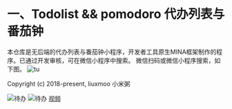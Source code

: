 # 一、Todolist &&  pomodoro 代办列表与番茄钟

本仓库是无后端的代办列表与番茄钟小程序，开发者工具原生MINA框架制作的程序。已通过开发审核，可在微信小程序中搜索。
微信扫码或微信小程序搜索，如下图。
![tu](http://p1teq0wgy.bkt.clouddn.com/%E6%89%AB%E7%A0%81_%E6%90%9C%E7%B4%A2%E8%81%94%E5%90%88%E4%BC%A0%E6%92%AD%E6%A0%B7%E5%BC%8F-%E5%BE%AE%E4%BF%A1%E6%A0%87%E5%87%86%E7%BB%BF%E7%89%88.png)

Copyright (c) 2018-present, liuxmoo 小米粥

![待办](http://p1teq0wgy.bkt.clouddn.com/IMG_6110.PNG)
![待办](http://p1teq0wgy.bkt.clouddn.com/IMG_6111.PNG)
[视频]()